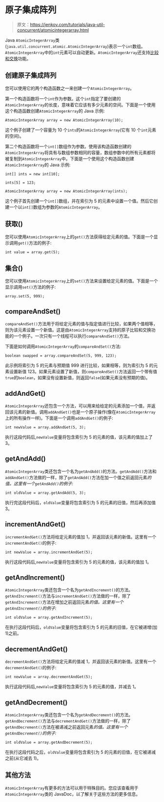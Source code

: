 # 原子集成阵列

> 原文：<https://jenkov.com/tutorials/java-util-concurrent/atomicintegerarray.html>

Java `AtomicIntegerArray`类(`java.util.concurrent.atomic.AtomicIntegerArray`)表示一个`int`数组。`AtomicIntegerArray`中的`int`元素可以自动更新。`AtomicIntegerArray`还支持[比较和交换](/java-concurrency/compare-and-swap.html)功能。

## 创建原子集成阵列

您可以使用它的两个构造函数之一来创建一个`AtomicIntegerArray`。

第一个构造函数将一个`int`作为参数。这个`int`指定了要创建的`AtomicIntegerArray`的长度，意味着它应该有多少元素的空间。下面是一个使用这个构造函数创建`AtomicIntegerArray`的 Java 示例:

```
AtomicIntegerArray array = new AtomicIntegerArray(10);

```

这个例子创建了一个容量为 10 个`ints`的`AtomicIntegerArray`(它有 10 个`int`元素的空间)。

第二个构造函数将一个`int[]`数组作为参数。使用该构造函数创建的`AtomicIntegerArray`将具有与数组参数相同的容量，数组参数中的所有元素都将被复制到`AtomicIntegerArray`中。下面是一个使用这个构造函数创建`AtomicIntegerArray`的 Java 示例:

```
int[] ints = new int[10];

ints[5] = 123;

AtomicIntegerArray array = new AtomicIntegerArray(ints);

```

这个例子首先创建一个`int[]`数组，并在索引为 5 的元素中设置一个值。然后它创建一个以`int[]`数组为参数的`AtomicIntegerArray`。

## 获取()

您可以使用`AtomicIntegerArray`上的`get()`方法获得给定元素的值。下面是一个显示调用`get()`方法的例子:

```
int value = array.get(5);

```

## 集合()

您可以使用`AtomicIntegerArray`上的`set()`方法来设置给定元素的值。下面是一个显示调用`set()`方法的例子:

```
array.set(5, 999);

```

## compareAndSet()

`compareAndSet()`方法用于将给定元素的值与指定值进行比较，如果两个值相等，则为该元素设置一个新值。这是由`AtomicIntegerArray`支持的原子比较和交换功能的一个例子。一次只有一个线程可以执行`compareAndSet()`方法。

下面是如何调用`AtomicIntegerArray`的`compareAndSet()`方法:

```
boolean swapped = array.compareAndSet(5, 999, 123);

```

此示例将索引为 5 的元素与预期值 999 进行比较，如果相等，则为索引为 5 的元素设置新值 123。如果元素设置了新值，则`compareAndSet()`方法返回一个带有值`true`的`boolean`，如果没有设置新值，则返回`false`(如果元素没有预期的值)。

## addAndGet()

`AtomicIntegerArray`还包含一个方法，可以用来给给定的元素添加一个值，并返回该元素的新值。调用`addAndGet()`也是一个原子操作(像在`AtomicIntegerArray`上的所有操作一样)。下面是一个调用`addAndGet()`的例子:

```
int newValue = array.addAndGet(5, 3);

```

执行这段代码后,`newValue`变量将包含索引为 5 的元素的值，该元素的值加上了 3。

## getAndAdd()

`AtomicIntegerArray`类还包含一个名为`getAndAdd()`的方法。`getAndAdd()`方法和`addAndGet()`方法做的一样，除了`getAndAdd()`方法在加一个值之前返回元素*的值。这里有一个`getAndAdd()`的例子:*

```
int oldValue = array.getAndAdd(5, 3);

```

执行完这段代码后，`oldValue`变量将包含索引为 5 的元素的旧值，然后再添加值 3。

## incrementAndGet()

`incrementAndGet()`方法将给定元素的值加 1，并返回该元素的新值。这里有一个`incrementAndGet()`的例子:

```
int newValue = array.incrementAndGet(5);

```

执行这段代码后,`newValue`变量将包含索引为 5 的元素的值，该元素的值加 1。

## getAndIncrement()

`AtomicIntegerArray`类还包含一个名为`getAndIncrement()`的方法。`getAndIncrement()`方法与`incrementAndGet()`方法做的一样，除了`getAndIncrement()`方法在增加之前返回元素*的值。这里有一个`getAndIncrement()`的例子:*

```
int oldValue = array.getAndIncrement(5);

```

在执行这段代码后，`oldValue`变量将包含索引为 5 的元素的旧值，在它被递增(加 1)之前。

## decrementAndGet()

`decrementAndGet()`方法将给定元素的值减 1，并返回该元素的新值。这里有一个`decrementAndGet()`的例子:

```
int newValue = array.decrementAndGet(5);

```

执行这段代码后,`newValue`变量将包含索引为 5 的元素的值，并减去 1。

## getAndDecrement()

`AtomicIntegerArray`类还包含一个名为`getAndDecrement()`的方法。`getAndDecrement()`方法与`decrementAndGet()`方法做的一样，除了`getAndDecrement()`方法在被递减之前返回元素*的值。这里有一个`getAndDecrement()`的例子:*

```
int oldValue = array.getAndDecrement(5);

```

在执行这段代码之后，`oldValue`变量将包含索引为 5 的元素的旧值，在它被递减之前(从它减去 1)。

## 其他方法

`AtomicIntegerArray`有更多的方法可以用于特殊目的。您应该查看用于`AtomicIntegerArray`类的 JavaDoc，以了解关于这些方法的更多信息。